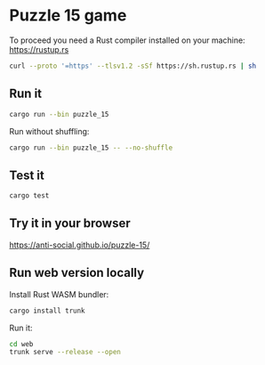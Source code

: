 # Puzzle 15 game

To proceed you need a Rust compiler installed on your machine: https://rustup.rs

```sh
curl --proto '=https' --tlsv1.2 -sSf https://sh.rustup.rs | sh
```

## Run it

```sh
cargo run --bin puzzle_15
```

Run without shuffling: 
```sh
cargo run --bin puzzle_15 -- --no-shuffle
```

## Test it

```sh
cargo test
```

## Try it in your browser

https://anti-social.github.io/puzzle-15/

## Run web version locally

Install Rust WASM bundler:

```sh
cargo install trunk
```

Run it:

```sh
cd web
trunk serve --release --open
```
